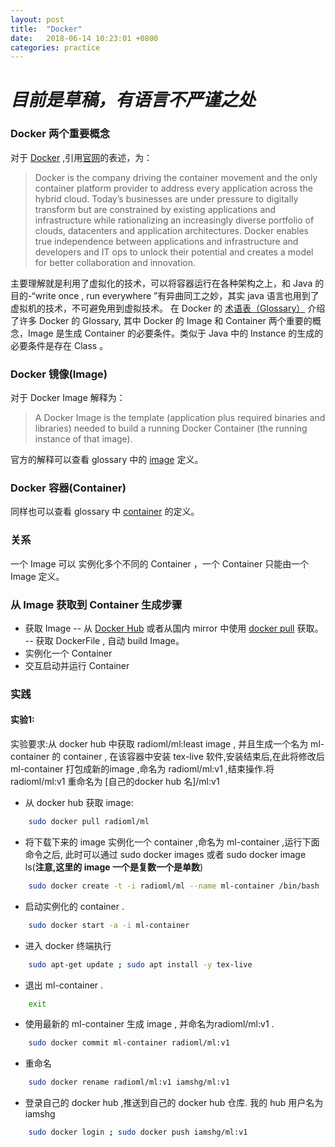 ```yaml
---
layout: post
title:  "Docker"
date:   2018-06-14 10:23:01 +0800
categories: practice
---
```


# *目前是草稿，有语言不严谨之处*
### Docker 两个重要概念
对于 [Docker](https://www.google.com) ,引用[官网][docker web]的表述，为：
> Docker is the company driving the container movement and the only container platform provider to address every application across the hybrid cloud. 
> Today’s businesses are under pressure to digitally transform but are constrained by existing applications and infrastructure while rationalizing an increasingly diverse portfolio of clouds, datacenters and application architectures.
> Docker enables true independence between applications and infrastructure and developers and IT ops to unlock their potential and creates a model for better collaboration and innovation.  

主要理解就是利用了虚拟化的技术，可以将容器运行在各种架构之上，和 Java 的目的-“write once , run everywhere ”有异曲同工之妙，其实 java 语言也用到了虚拟机的技术，不可避免用到虚拟技术。
在 Docker 的 [术语表（Glossary）][docker glossary] 介绍了许多 Docker 的 Glossary, 其中 Docker 的 Image 和 Container 两个重要的概念，Image 是生成 Container 的必要条件。类似于 Java 中的 Instance 的生成的必要条件是存在 Class 。
### Docker 镜像(Image)
对于 Docker Image 解释为：
> A Docker Image is the template (application plus required binaries and libraries) needed to build a running Docker Container (the running instance of that image).

官方的解释可以查看 glossary 中的 [image][docker glossary] 定义。
### Docker 容器(Container) 
同样也可以查看 glossary 中 [container][docker glossary] 的定义。
### 关系
一个 Image 可以 实例化多个不同的 Container ，一个 Container 只能由一个 Image 定义。
### 从 Image 获取到 Container 生成步骤
- 获取 Image 
	-- 从 [Docker Hub](https://hub.docker.com/) 或者从国内 mirror 中使用 [docker pull][image] 获取。
	-- 获取 DockerFile , 自动 build Image。
- 实例化一个 Container
- 交互启动并运行 Container

### 实践
#### 实验1:
实验要求:从 docker hub 中获取 radioml/ml:least image , 并且生成一个名为 ml-container 的 container , 在该容器中安装 tex-live 软件,安装结束后,在此将修改后 ml-container 打包成新的image ,命名为 radioml/ml:v1 ,结束操作.将 radioml/ml:v1 重命名为 [自己的docker hub 名]/ml:v1
- 从 docker hub 获取 image:  
``` bash
	sudo docker pull radioml/ml
```
- 将下载下来的 image 实例化一个 container ,命名为 ml-container ,运行下面命令之后, 此时可以通过 sudo docker images 或者 sudo docker image ls(**注意,这里的 image 一个是复数一个是单数**)
```bash
	sudo docker create -t -i radioml/ml --name ml-container /bin/bash
```
- 启动实例化的 container . 
```bash
	sudo docker start -a -i ml-container
```
- 进入 docker 终端执行
```bash
	sudo apt-get update ; sudo apt install -y tex-live
```
- 退出 ml-container . 
```bash
	exit
```
- 使用最新的 ml-container 生成 image , 并命名为radioml/ml:v1 . 
```bash
	sudo docker commit ml-container radioml/ml:v1
```
- 重命名
```bash
	sudo docker rename radioml/ml:v1 iamshg/ml:v1
```
- 登录自己的 docker hub ,推送到自己的 docker hub 仓库. 我的 hub 用户名为iamshg
```bash
	sudo docker login ; sudo docker push iamshg/ml:v1
```  


<!--
[I'm an inline-style link](https://www.google.com)

[I'm an inline-style link with title](https://www.google.com "Google's Homepage")

[I'm a reference-style link][Arbitrary case-insensitive reference text]

[I'm a relative reference to a repository file](../blob/master/LICENSE)

[You can use numbers for reference-style link definitions][1]

Or leave it empty and use the [link text itself].

URLs and URLs in angle brackets will automatically get turned into links. 
http://www.example.com or <http://www.example.com> and sometimes 
example.com (but not on Github, for example).

Some text to show that the reference links can follow later.

[arbitrary case-insensitive reference text]: https://www.mozilla.org
[1]: http://slashdot.org
[link text itself]: http://www.reddit.com
-->

[docker web]: https://www.docker.com/what-docker
[docker glossary]: https://docs.docker.com/glossary/
[image]: https://docs.docker.com/glossary/
